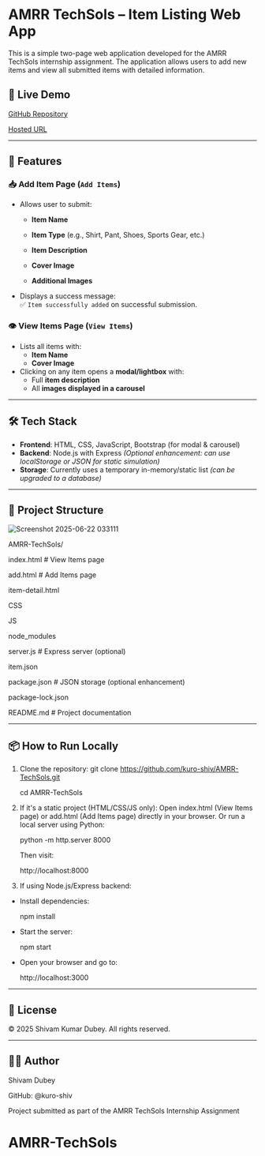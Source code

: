 # AMRR TechSols – Item Listing Web App

This is a simple two-page web application developed for the AMRR TechSols internship assignment. The application allows users to add new items and view all submitted items with detailed information.

## 🔗 Live Demo

[GitHub Repository](https://github.com/kuro-shiv/AMRR-TechSols/tree/master)

[Hosted URL](https://23rrd7-3000.csb.app/index.html)

---

## 📄 Features

### 📥 Add Item Page (`Add Items`)
- Allows user to submit:
  - **Item Name**

  - **Item Type** (e.g., Shirt, Pant, Shoes, Sports Gear, etc.)
  - **Item Description**
  - **Cover Image**
  - **Additional Images**
- Displays a success message:  
  ✅ `Item successfully added` on successful submission.

### 👁️ View Items Page (`View Items`)
- Lists all items with:
  - **Item Name**
  - **Cover Image**
- Clicking on any item opens a **modal/lightbox** with:
  - Full **item description**
  - All **images displayed in a carousel**

---

## 🛠️ Tech Stack

- **Frontend**: HTML, CSS, JavaScript, Bootstrap (for modal & carousel)
- **Backend**: Node.js with Express *(Optional enhancement: can use localStorage or JSON for static simulation)*
- **Storage**: Currently uses a temporary in-memory/static list *(can be upgraded to a database)*

---

## 📁 Project Structure


![Screenshot 2025-06-22 033111](https://github.com/user-attachments/assets/ebcd0e30-1ab5-4ee9-9ad8-5a3a5f1f8192)



AMRR-TechSols/


index.html              # View Items page

add.html               # Add Items page

item-detail.html

CSS

JS

node_modules

server.js              # Express server (optional)

item.json

package.json              # JSON storage (optional enhancement)

package-lock.json 

README.md              # Project documentation



---

## 📦 How to Run Locally

1. Clone the repository:
      git clone https://github.com/kuro-shiv/AMRR-TechSols.git
   
      cd AMRR-TechSols

3. If it's a static project (HTML/CSS/JS only):
   Open index.html (View Items page) or add.html (Add Items page) directly in your browser. Or run a local server using Python:

      python -m http.server 8000

   Then visit:

      http://localhost:8000

4. If using Node.js/Express backend:

  * Install dependencies:
    
       npm install

  * Start the server:
    
       npm start

  * Open your browser and go to:
    
      http://localhost:3000



---
## 📜 License

&copy; 2025 Shivam Kumar Dubey. All rights reserved.


---
## 👨‍💻 Author

Shivam Dubey

GitHub: @kuro-shiv

Project submitted as part of the AMRR TechSols Internship Assignment
# AMRR-TechSols
